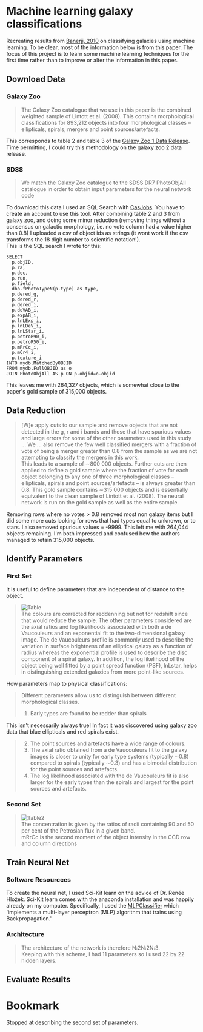 # Machine learning galaxy classifications
Recreating results from [Banerji, 2010](https://academic.oup.com/mnras/article/406/1/342/1073212) on classifying galaxies using machine learning. To be clear, most of the information below is from this paper. The focus of this project is to learn some machine learning techniques for the first time rather than to improve or alter the information in this paper.
## Download Data
### Galaxy Zoo
> The Galaxy Zoo catalogue that we use in this paper is the combined weighted sample of Lintott et al. (2008). This contains morphological classifications for 893,212 objects into four morphological classes – ellipticals, spirals, mergers and point sources/artefacts.  
  
This corresponds to table 2 and table 3 of the [Galaxy Zoo 1 Data Release](https://data.galaxyzoo.org/).  
Time permitting, I could try this methodology on the galaxy zoo 2 data release. 
  
### SDSS
> We match the Galaxy Zoo catalogue to the SDSS DR7 PhotoObjAll catalogue in order to obtain input parameters for the neural
network code 

To download this data I used an SQL Search with [CasJobs](https://skyserver.sdss.org/casjobs/). You have to create an account to use this tool. After combining table 2 and 3 from galaxy zoo, and doing some minor reduction (removing things without a consensus on galactic morphology, i.e. no vote column had a value higher than 0.8) I uploaded a csv of object ids as strings (it wont work if the csv transforms the 18 digit number to scientific notation!).  
This is the SQL search I wrote for this:  
```
SELECT 
  p.objID, 
  p.ra, 
  p.dec, 
  p.run, 
  p.field,
  dbo.fPhotoTypeN(p.type) as type,
  p.dered_g, 
  p.dered_r, 
  p.dered_i, 
  p.deVAB_i, 
  p.expAB_i,
  p.lnLExp_i, 
  p.lnLDeV_i, 
  p.lnLStar_i, 
  p.petroR90_i, 
  p.petroR50_i,
  p.mRrCc_i, 
  p.mCr4_i,
  p.texture_i
INTO mydb.MatchedByOBJID
FROM mydb.FullOBJID as o
JOIN PhotoObjAll AS p ON p.objid=o.objid
```
This leaves me with 264,327 objects, which is somewhat close to the paper's gold sample of 315,000 objects.  
## Data Reduction
>[W]e apply cuts to our sample and remove objects that are not detected in the g, r and i bands and those that have spurious values and large errors for some of the other parameters used in this study ... We ... also remove the few well classified mergers with a fraction of vote of being a merger greater than 0.8 from the sample as we are not attempting to classify the mergers in this work.  
> This leads to a sample of ∼800 000 objects. Further cuts are then applied to define a gold sample where the fraction of vote for each object belonging to any one of three morphological classes – ellipticals, spirals and point sources/artefacts – is always greater than 0.8. This gold sample contains ∼315 000 objects and is essentially equivalent to the clean sample of Lintott et al. (2008). The neural network is run on the gold sample as well as the entire sample.  

Removing rows where no votes > 0.8 removed most non galaxy items but I did some more cuts looking for rows that had types equal to unknown, or to stars. I also removed spurious values = -9999. This left me with 264,044 objects remaining. I'm both impressed and confused how the authors managed to retain 315,000 objects. 
## Identify Parameters
### First Set
It is useful to define parameters that are independent of distance to the object. 
> ![Table](https://i.imgur.com/IV8KSlD.png)  
The colours are corrected for reddenning but not for redshift since that would reduce the sample. 
 > The other parameters considered are the axial ratios and log likelihoods associated with both a de Vaucouleurs and an exponential fit to the two-dimensional galaxy image. The de Vaucouleurs profile is commonly used to describe the variation in surface brightness of an elliptical galaxy as a function of radius whereas the exponential profile is used to describe the disc component of a spiral galaxy. In addition, the log likelihood of the object being well fitted by a point spread function (PSF), lnLstar, helps in distinguishing extended galaxies from more point-like sources.  
  
How parameters map to physical classifications:
> Different parameters allow us to distinguish between different morphological classes.  
> 1. Early types are found to be redder than spirals  
  
This isn't necessarily always true! In fact it was discovered using galaxy zoo data that blue ellipticals and red spirals exist.  
> 2. The point sources and artefacts have a wide range of colours.  
> 3. The axial ratio obtained from a de Vaucouleurs fit to the galaxy images is closer to unity for early type systems (typically ∼0.8) compared to spirals (typically ∼0.3) and has a bimodal distribution for the point sources and artefacts.  
> 4. The log likelihood associated with the de Vaucouleurs fit is also larger for the early types than the spirals and largest for the point sources and artefacts.  
### Second Set
> ![Table2](https://i.imgur.com/PpDJenG.png)  
   The concentration is given by the ratios of radii containing 90 and 50 per cent of the Petrosian flux in a given band.  
   mRrCc is the second moment of the object intensity in the CCD row and column directions 
## Train Neural Net 
### Software Resourcces
To create the neural net, I used Sci-Kit learn on the advice of Dr. Renée Hložek. Sci-Kit learn comes with the anaconda installation and was happily already on my computer. Specifically, I used the [MLPClassifier](https://scikit-learn.org/stable/modules/neural_networks_supervised.html#classification) which 'implements a multi-layer perceptron (MLP) algorithm that trains using Backpropagation.'
### Architecture 
> The architecture of the network is therefore N:2N:2N:3.  
Keeping with this scheme, I had 11 parameters so I used 22 by 22 hidden layers.

## Evaluate Results
# Bookmark
Stopped at describing the second set of parameters. 
